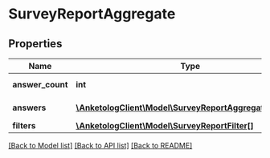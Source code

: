 # SurveyReportAggregate

## Properties
Name | Type | Description | Notes
------------ | ------------- | ------------- | -------------
**answer_count** | **int** | Количество ответов | 
**answers** | [**\AnketologClient\Model\SurveyReportAggregateAnswer[]**](SurveyReportAggregateAnswer.md) | Список ответов | 
**filters** | [**\AnketologClient\Model\SurveyReportFilter[]**](SurveyReportFilter.md) |  | 

[[Back to Model list]](../README.md#documentation-for-models) [[Back to API list]](../README.md#documentation-for-api-endpoints) [[Back to README]](../README.md)


